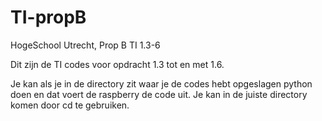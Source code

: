 # TI-propB
HogeSchool Utrecht, Prop B TI 1.3-6

Dit zijn de TI codes voor opdracht 1.3 tot en met 1.6.

Je kan als je in de directory zit waar je de codes hebt opgeslagen python <naam van het bestand> doen en dat voert de raspberry de code uit. Je kan in de juiste directory komen door cd te gebruiken.
